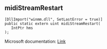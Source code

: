 ## midiStreamRestart

```
[DllImport("winmm.dll", SetLastError = true)]
public static extern uint midiStreamRestart(
   IntPtr hms
);
```

Microsoft documentation: [Link](https://learn.microsoft.com/en-us/windows/win32/api/mmeapi/nf-mmeapi-midistreamrestart)
